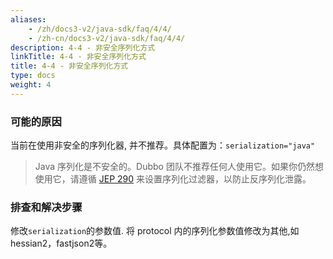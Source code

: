 ```yaml
---
aliases:
    - /zh/docs3-v2/java-sdk/faq/4/4/
    - /zh-cn/docs3-v2/java-sdk/faq/4/4/
description: 4-4 - 非安全序列化方式
linkTitle: 4-4 - 非安全序列化方式
title: 4-4 - 非安全序列化方式
type: docs
weight: 4
---
```







### 可能的原因

当前在使用非安全的序列化器, 并不推荐。具体配置为：`serialization="java"`

> Java 序列化是不安全的。Dubbo 团队不推荐任何人使用它。如果你仍然想使用它，请遵循 [JEP 290](https://openjdk.java.net/jeps/290) 来设置序列化过滤器，以防止反序列化泄露。

### 排查和解决步骤

修改`serialization`的参数值. 将 protocol 内的序列化参数值修改为其他,如hessian2，fastjson2等。
